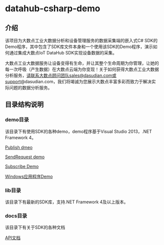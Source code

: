 # datahub-csharp-demo
## 介绍
该项目为大数点工业大数据分析和设备管理服务的数据采集端的嵌入式C# SDK的Demo程序，其中包含了SDK库文件本身和一个使用该SDK的Demo程序，演示如何通过集成大数点IoT DataHub SDK实现设备数据的采集。

大数点工业大数据服务让设备变得有生命，并让其整个生命周期为你管理，让她的每一次呼吸（产生数据）在大数点云端为你变现！关于如何获得大数点工业大数据分析服务，请联系大数点顾问团队sales@dasudian.com或support@dasudian.com，我们将竭诚为您展示大数点丰富多彩而致力于解决实际问题的数据分析服务。

## 目录结构说明

### demo目录
该目录下有使用SDK的各种demo，demo程序基于Visual Studio 2013，.NET Framework 4。 

[Publish dmeo](./demo/PublishDemo.cs)

[SendRequest demo](./demo/SendRequestDemo.cs)

[Subscribe Demo](./demo/SubscribeDemo.cs)

[Windows应用程序Demo](./demo/DataHubDemo.cs)

### lib目录
该目录下有最新的SDK库，支持.NET Framework 4及以上版本。

### docs目录
该目录下有关于SDK的各种文档

[API文档](./docs/API.md)
